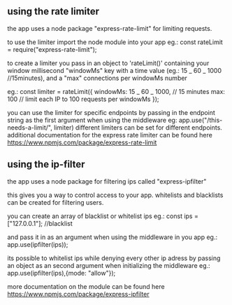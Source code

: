 ## using the rate limiter

the app uses a node package "express-rate-limit" for limiting requests.

to use the limiter import the node module into your app
eg.: const rateLimit = require("express-rate-limit");

to create a limiter you pass in an object to 'rateLimit()' containing your window millisecond "windowMs" key with a time value (eg.: 15 _ 60 _ 1000 //15minutes), and a "max" connections per windowMs number

eg.: const limiter = rateLimit({
windowMs: 15 _ 60 _ 1000, // 15 minutes
max: 100 // limit each IP to 100 requests per windowMs
});

you can use the limiter for specific endpoints by passing in the endpoint string as the first argument when using the middleware eg: app.use("/this-needs-a-limit/", limiter) different limiters can be set for different endpoints.
additional documentation for the express rate limiter can be found here https://www.npmjs.com/package/express-rate-limit

## using the ip-filter

the app uses a node package for filtering ips called "express-ipfilter"

this gives you a way to control access to your app.
whitelists and blacklists can be created for filtering users.

you can create an array of blacklist or whitelist ips
eg.: const ips = ["127.0.0.1"]; //blacklist

and pass it in as an argument when using the middleware in you app
eg.: app.use(ipfilter(ips));

its possible to whitelist ips while denying every other ip adress by passing an object as an second argument when initializing the middleware
eg.: app.use(ipfilter(ips),{mode: "allow"});

more documentation on the module can be found here https://www.npmjs.com/package/express-ipfilter
